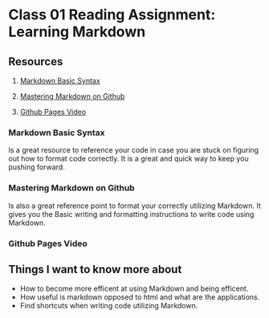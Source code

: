 # Class 01 Reading Assignment: Learning Markdown

## Resources

1. [Markdown Basic Syntax](https://www.markdownguide.org/basic-syntax/)

2. [Mastering Markdown on Github](https://docs.github.com/en/get-started/writing-on-github/getting-started-with-writing-and-formatting-on-github/basic-writing-and-formatting-syntax)

3. [Github Pages Video](https://pages.github.com/)

### Markdown Basic Syntax

Is a great resource to reference your code in case you are stuck on figuring out how to format code correctly. It is a great and quick way to keep you pushing forward.

### Mastering Markdown on Github
Is also a great reference point to format your correctly utilizing Markdown. It gives you the Basic writing and formatting instructions to write code using Markdown.

### Github Pages Video




## Things I want to know more about

- How to become more efficent at using Markdown and being efficent.
- How useful is markdown opposed to html and what are the applications.
- Find shortcuts when writing code utilizing Markdown.
